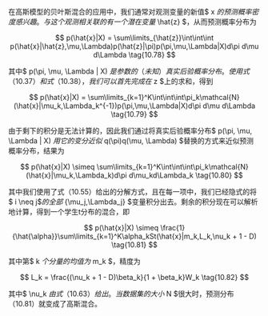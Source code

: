 在高斯模型的贝叶斯混合的应用中，我们通常对观测变量的新值$ x $的预测概率密度感兴趣。与这个观测相关联的有一个潜在变量$ \hat{z} $，从而预测概率分布为     

$$
p(\hat{x}|X) = \sum\limits_{\hat{z}}\int\int\int p(\hat{x}|\hat{z},\mu,\Lambda)p(\hat{z}|\pi)p(\pi,\mu,\Lambda|X)d\pi d\mu d\Lambda \tag{10.78}
$$

其中$ p(\pi, \mu, \Lambda | X) $是参数的（未知）真实后验概率分布。使用式（10.37）和式（10.38），我们可以首先完成在$ z $上的求和，得到     

$$
p(\hat{x}|X) = \sum\limits_{k=1}^K\int\int\int\pi_k\mathcal{N}(\hat{x}|\mu_k,\Lambda_k^{-1})p(\pi,\mu,\Lambda|X)d\pi d\mu d\Lambda \tag{10.79}
$$

由于剩下的积分是无法计算的，因此我们通过将真实后验概率分布$ p(\pi, \mu, \Lambda | X) $用它的变分近似$ q(\pi)q(\mu, \Lambda) $替换的方式来近似预测概率分布，结果为      

$$
p(\hat{x}|X) \simeq \sum\limits_{k=1}^K\int\int\int\pi_k\mathcal{N}(\hat{x}|\mu_k,\Lambda_k)d\pi d\mu_kd\Lambda_k \tag{10.80}
$$

其中我们使用了式（10.55）给出的分解方式，且在每一项中，我们已经隐式的将$ i \neq j$$的全部$ \{\mu_j,\Lambda_j\} $变量积分出去。剩余的积分现在可以解析地计算，得到一个学生t分布的混合，即     

$$
p(\hat{x}|X) \simeq \frac{1}{\hat{\alpha}}\sum\limits_{k=1}^K\alpha_kSt(\hat{x}|m_k,L_k,\nu_k + 1 - D) \tag{10.81}
$$

其中第$ k $个分量的均值为$ m_k $，精度为      

$$
L_k = \frac{(\nu_k + 1 - D)\beta_k}{1 + \beta_k}W_k \tag{10.82}
$$

其中$ \nu_k $由式（10.63）给出。当数据集的大小$ N $很大时，预测分布（10.81）就变成了高斯混合。     

